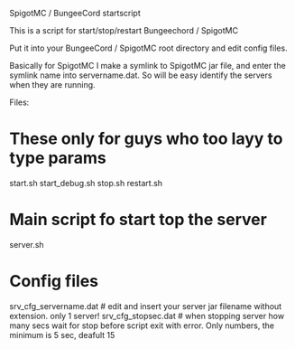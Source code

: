 SpigotMC / BungeeCord startscript

This is a script for start/stop/restart Bungeechord / SpigotMC

Put it into your BungeeCord / SpigotMC root directory and edit config files. 


Basically for SpigotMC I make a symlink to SpigotMC jar file, and enter the symlink name into servername.dat. So will be easy identify the servers when they are running.


Files:
   # These only for guys who too layy to type params
start.sh
start_debug.sh
stop.sh
restart.sh

   # Main script fo start top the server
server.sh

   # Config files
srv_cfg_servername.dat    # edit and insert your server jar filename without extension. only 1 server!
srv_cfg_stopsec.dat       # when stopping server how many secs wait for stop before script exit with error. Only numbers, the minimum is 5 sec, deafult 15
